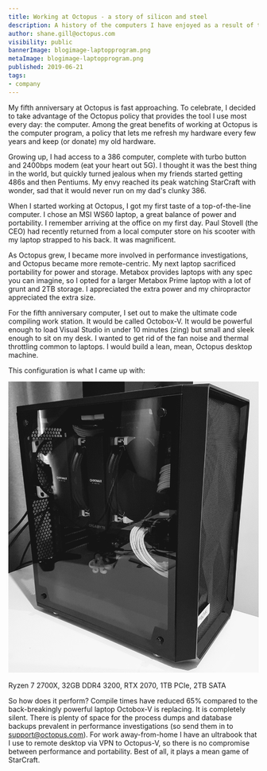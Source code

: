 ```yaml
---
title: Working at Octopus - a story of silicon and steel
description: A history of the computers I have enjoyed as a result of the Octopus Deploy computer policy.
author: shane.gill@octopus.com
visibility: public
bannerImage: blogimage-laptopprogram.png
metaImage: blogimage-laptopprogram.png
published: 2019-06-21
tags:
- company
---
```


My fifth anniversary at Octopus is fast approaching. To celebrate, I decided to take advantage of the Octopus policy that provides the tool I use most every day: the computer. Among the great benefits of working at Octopus is the computer program, a policy that lets me refresh my hardware every few years and keep (or donate) my old hardware.

Growing up, I had access to a 386 computer, complete with turbo button and 2400bps modem (eat your heart out 5G). I thought it was the best thing in the world, but quickly turned jealous when my friends started getting 486s and then Pentiums. My envy reached its peak watching StarCraft with wonder, sad that it would never run on my dad's clunky 386.

When I started working at Octopus, I got my first taste of a top-of-the-line computer. I chose an MSI WS60 laptop, a great balance of power and portability. I remember arriving at the office on my first day. Paul Stovell (the CEO) had recently returned from a local computer store on his scooter with my laptop strapped to his back. It was magnificent.

As Octopus grew, I became more involved in performance investigations, and Octopus became more remote-centric. My next laptop sacrificed portability for power and storage. Metabox provides laptops with any spec you can imagine, so I opted for a larger Metabox Prime laptop with a lot of grunt and 2TB storage. I appreciated the extra power and my chiropractor appreciated the extra size.

For the fifth anniversary computer, I set out to make the ultimate code compiling work station. It would be called Octobox-V. It would be powerful enough to load Visual Studio in under 10 minutes (zing) but small and sleek enough to sit on my desk. I wanted to get rid of the fan noise and thermal throttling common to laptops. I would build a lean, mean, Octopus desktop machine.

This configuration is what I came up with:

![An amazing desktop computer](octobox-v.jpg "width=600")

Ryzen 7 2700X, 32GB DDR4 3200, RTX 2070, 1TB PCIe, 2TB SATA

So how does it perform? Compile times have reduced 65% compared to the back-breakingly powerful laptop Octobox-V is replacing. It is completely silent. There is plenty of space for the process dumps and database backups prevalent in performance investigations (so send them in to support@octopus.com). For work away-from-home I have an ultrabook that I use to remote desktop via VPN to Octopus-V, so there is no compromise between performance and portability. Best of all, it plays a mean game of StarCraft.